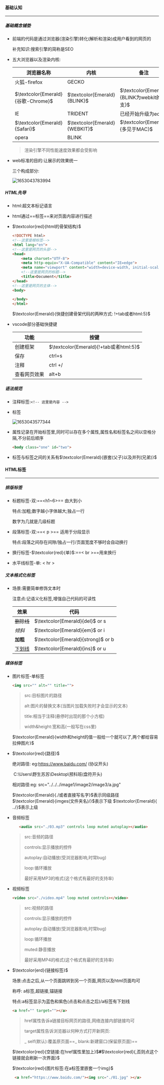 #### 基础认知

------

##### 基础概念铺垫

- 前端的代码是通过浏览器(渲染引擎)转化(解析和渲染)成用户看到的网页的

  补充知识:搜索引擎的简称是SEO

- 五大浏览器以及渲染内核:

  | 浏览器名称                         | 内核                          | 备注                                       |
  | ---------------------------------- | ----------------------------- | ------------------------------------------ |
  | 火狐-firefox                       | GECKO                         |                                            |
  | $\textcolor{Emerald}{谷歌-Chrome}$ | $\textcolor{Emerald}{BLINK}$  | $\textcolor{Emerald}{BLINK为webkit的分支}$ |
  | IE                                 | TRIDENT                       | 已经开始升级为edge                         |
  | $\textcolor{Emerald}{Safari}$      | $\textcolor{Emerald}{WEBKIT}$ | $\textcolor{Emerald}{多见于MAC}$           |
  | opera                              | BLINK                         |                                            |

  > 渲染引擎不同性能速度效果都会受影响

- web标准的目的:让展示的效果统一

  三个构成部分:

  ![1653043783994](C:\Users\野生苏苏\AppData\Roaming\Typora\typora-user-images\1653043783994.png)



##### HTML先导

- html:超文本标记语言

- html通过==标签==来对页面内容进行描述

- $\textcolor{red}{html的骨架结构}​$

  ```html
  <!DOCTYPE html>
  <!--这里是根标签-->
  <html lang="en">
  <!--这里是网页的头部-->
  <head>
      <meta charset="UTF-8">
      <meta http-equiv="X-UA-Compatible" content="IE=edge">
      <meta name="viewport" content="width=device-width, initial-scale=1.0">
      <!--这里是网页的标题-->
      <title>Document</title>
  </head>
  <!--这里是网页的主体-->
  <body>
      
  </body>
  </html>
  ```

  $\textcolor{Emerald}{快捷创建骨架代码的两种方式: !+tab或者html:5}$

- vscode部分基础快捷键

  | 功能         | 按键                                   |
  | ------------ | -------------------------------------- |
  | 创建框架     | $\textcolor{Emerald}{!+tab或者html:5}$ |
  | 保存         | ctrl+s                                 |
  | 注释         | ctrl  +/                               |
  | 查看网页效果 | alt+b                                  |

  

##### 语法规范

- 注释标签:`<!-- 这里是内容 -->`

- 标签

  ![1653043577344](C:\Users\野生苏苏\AppData\Roaming\Typora\typora-user-images\1653043577344.png)

- 属性记录在开始标签里,同时可以存在多个属性,属性名和标签名之间以空格分隔,不分前后顺序

  ```html
  <body class="one" id="two">
  ```

- 标签与标签之间的关系有$\textcolor{Emerald}{嵌套(父子)以及并列(兄弟)}$

  

#### HTML标签

------

##### 排版标签

- 标题标签-双:==<h1~6>== 由大到小

  特点:加粗;数字越小字体越大;独占一行

  数字为几就是几级标题

- 段落标签-双:==< p >== 适用于分段显示

  特点:段落之间存在间隙/独占一行/页面宽度不够时会自动换行

- 换行标签-$\textcolor{red}{单}$:==< br >==用来换行

- 水平线标签-单: < hr >

##### 文本格式化标签

- 场景:需要简单修饰文本时

  注意点:记语义化标签,增强自己代码的可读性

  | 效果          | 代码                                  |
  | ------------- | ------------------------------------- |
  | ~~删除线~~    | $\textcolor{Emerald}{del}$  or  s     |
  | *倾斜*        | $\textcolor{Emerald}{em}$   or  i     |
  | **加粗**      | $\textcolor{Emerald}{strong}$   or  b |
  | <u>下划线</u> | $\textcolor{Emerald}{ins}$   or  u    |

##### 媒体标签

- 图片标签-单标签

  ```html
  <img src="" alt="" title="">
  ```

  > src:目标图片的路径
  >
  > alt:图片的替换文本(当图片加载失败时才会显示的文本)
  >
  > title:相当于注释(悬停时出现的那个小方框)
  >
  > width&height:宽和高(一般写在css里)

  $\textcolor{Emerald}{width和height的值一般给一个就可以了,两个都给容易拉伸图片}$

- $\textcolor{red}{路径}​$

  绝对路径: eg:https://www.baidu.com/ (协议开头)

  ​                      C:\Users\野生苏苏\Desktop\预科班(盘符开头)

  相对路径:eg:   src="../../../image1/image2/image3/a.jpg" 

  $\textcolor{Emerald}{./或者直接写名字}$表示同级路径   $\textcolor{Emerald}{imges(文件夹名)/}$表示下级   $\textcolor{Emerald}{ ../}$表示上级

- 音频标签

  ```html
     <audio src="./03.mp3" controls loop muted autoplay></audio>
  ```

  > src:音频的路径
  >
  > controls:显示播放的控件
  >
  > autoplay:自动播放(受浏览器影响,时常bug)
  >
  > loop:循环播放
  >
  > 最好采用MP3的格式(这个格式有最好的支持率)

- 视频标签

  ```html
  <video src="./video.mp4" loop muted controls></video>
  ```

  > src:视频的路径
  >
  > controls:显示播放的控件
  >
  > autoplay:自动播放(受浏览器影响,时常bug)
  >
  > loop:循环播放
  >
  > muted:静音播放
  >
  > 最好采用MP4的格式(这个格式有最好的支持率)

- $\textcolor{erd}{链接标签}$

  场景:点击之后,从一个页面跳转到另一个页面,网页以及html页面均可

  称呼: a标签,超链接,锚链接

  特点:a标签显示为蓝色和紫色(点击和点击之后)/a标签有下划线

  ```html
  <a href="" target=""></a>
  ```

  > href属性告诉a链接目标网页的路径,网络连接内部链接均可
  >
  > target属性告诉浏览器以何种方式打开新网页:
  >
  > _ self(默认):覆盖原页面==_ blank:新建窗口(保留原页面)==

  $\textcolor{red}{空链接:在href属性里加上}$**#**$\textcolor{red}{,否则点这个链接就会刷新一次界面}$

  $\textcolor{red}{图片标签:在a标签里嵌套一个img}$

  ```html
   <a href="https://www.baidu.com/"><img src="./01.jpg" ></a>
  ```

  



